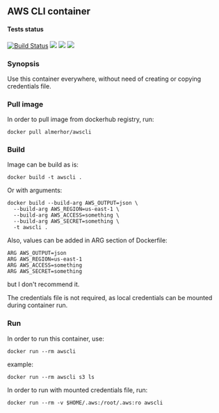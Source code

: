 ## AWS CLI container

#### Tests status

[![Build Status](https://travis-ci.org/pawelpiwosz/docker-awscli.svg?branch=master)](https://travis-ci.org/pawelpiwosz/docker-awscli)
[![](https://images.microbadger.com/badges/image/almerhor/awscli.svg)](https://microbadger.com/images/almerhor/awscli "Get your own image badge on microbadger.com")
[![](https://images.microbadger.com/badges/version/almerhor/awscli.svg)](https://microbadger.com/images/almerhor/awscli "Get your own version badge on microbadger.com")
[![](https://images.microbadger.com/badges/commit/almerhor/awscli.svg)](https://microbadger.com/images/almerhor/awscli "Get your own commit badge on microbadger.com")

### Synopsis

Use this container everywhere, without need of creating or copying credentials file.

### Pull image

In order to pull image from dockerhub registry, run:

```
docker pull almerhor/awscli
```

### Build

Image can be build as is:

```
docker build -t awscli .
```

Or with arguments:

```
docker build --build-arg AWS_OUTPUT=json \
  --build-arg AWS_REGION=us-east-1 \
  --build-arg AWS_ACCESS=something \
  --build-arg AWS_SECRET=something \
  -t awscli .
```

Also, values can be added in ARG section of Dockerfile:

```
ARG AWS_OUTPUT=json
ARG AWS_REGION=us-east-1
ARG AWS_ACCESS=something
ARG AWS_SECRET=something
```

but I don't recommend it.

The credentials file is not required, as local credentials can be mounted during container run.

### Run

In order to run this container, use:

```
docker run --rm awscli
```

example:

```
docker run --rm awscli s3 ls
```

In order to run with mounted credentials file, run:

```
docker run --rm -v $HOME/.aws:/root/.aws:ro awscli
```
